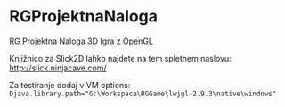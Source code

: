 # RGProjektnaNaloga
RG Projektna Naloga 3D Igra z OpenGL

Knjižnico za Slick2D lahko najdete na tem spletnem naslovu: http://slick.ninjacave.com/ 


Za testiranje dodaj v VM options: ``-Djava.library.path="G:\Workspace\RGGame\lwjgl-2.9.3\native\windows"``
